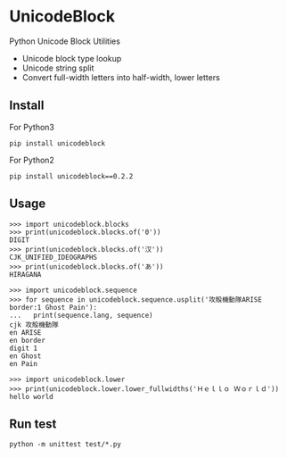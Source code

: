 # UnicodeBlock

Python Unicode Block Utilities

* Unicode block type lookup
* Unicode string split
* Convert full-width letters into half-width, lower letters

## Install

For Python3

    pip install unicodeblock

For Python2

    pip install unicodeblock==0.2.2

## Usage

    >>> import unicodeblock.blocks
    >>> print(unicodeblock.blocks.of('0'))
    DIGIT
    >>> print(unicodeblock.blocks.of('汉'))
    CJK_UNIFIED_IDEOGRAPHS
    >>> print(unicodeblock.blocks.of('あ'))
    HIRAGANA

    >>> import unicodeblock.sequence
    >>> for sequence in unicodeblock.sequence.usplit('攻殻機動隊ARISE border:1 Ghost Pain'):
    ...   print(sequence.lang, sequence)
    cjk 攻殻機動隊
    en ARISE
    en border
    digit 1
    en Ghost
    en Pain

    >>> import unicodeblock.lower
    >>> print(unicodeblock.lower.lower_fullwidths('Ｈｅｌｌｏ Ｗｏｒｌｄ'))
    hello world

## Run test

    python -m unittest test/*.py
